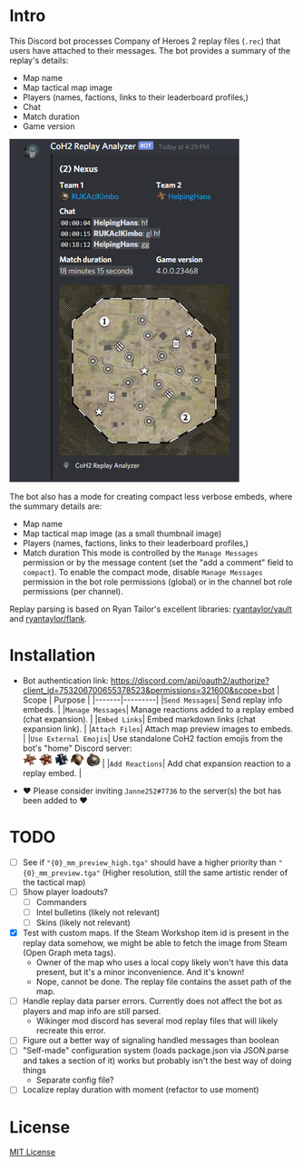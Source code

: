 # Intro
This Discord bot processes Company of Heroes 2 replay files (`.rec`) that users have attached to their messages.
The bot provides a summary of the replay's details:
- Map name
- Map tactical map image
- Players (names, factions, links to their leaderboard profiles,)
- Chat
- Match duration
- Game version

![](./examples/full-example-01.jpg)

The bot also has a mode for creating compact less verbose embeds, where the summary details are:
- Map name
- Map tactical map image (as a small thumbnail image)
- Players (names, factions, links to their leaderboard profiles,)
- Match duration
This mode is controlled by the `Manage Messages` permission or by the message content (set the "add a comment" field to `compact`). To enable the compact mode, disable `Manage Messages` permission in the bot role permissions (global) or in the channel bot role permissions (per channel). 

Replay parsing is based on Ryan Tailor's excellent libraries: [ryantaylor/vault](https://github.com/ryantaylor/vault) and [ryantaylor/flank](https://github.com/ryantaylor/flank).

# Installation
- Bot authentication link: https://discord.com/api/oauth2/authorize?client_id=753206700655378523&permissions=321600&scope=bot
    | Scope | Purpose |
    |-------|---------|
    |`Send Messages`| Send replay info embeds. |
    |`Manage Messages`| Manage reactions added to a replay embed (chat expansion). |
    |`Embed Links`| Embed markdown links (chat expansion link). |
    |`Attach Files`| Attach map preview images to embeds. |
    |`Use External Emojis`| Use standalone CoH2 faction emojis from the bot's "home" Discord server: <br /><img title=":german:" src="./discord/emoji/german.png" width="24" height="24"> <img title=":soviet:" src="./discord/emoji/soviet.png" width="24" height="24"> <img title=":west_german:" src="./discord/emoji/west_german.png" width="24" height="24"> <img title=":aef:" src="./discord/emoji/aef.png" width="24" height="24"> <img title=":british:" src="./discord/emoji/british.png" width="24" height="24"> |
    |`Add Reactions`| Add chat expansion reaction to a replay embed. |
    
- ❤️ Please consider inviting `Janne252#7736` to the server(s) the bot has been added to ❤️
# TODO
- [ ] See if `"{0}_mm_preview_high.tga"` should have a higher priority than `"{0}_mm_preview.tga"` (Higher resolution, still the same artistic render of the tactical map)
- [ ] Show player loadouts?
    - [ ] Commanders
    - [ ] Intel bulletins (likely not relevant)
    - [ ] Skins (likely not relevant)
- [x] Test with custom maps. If the Steam Workshop item id is present in the replay data somehow, we might be able to fetch the image from Steam (Open Graph meta tags).
    - Owner of the map who uses a local copy likely won't have this data present, but it's a minor inconvenience. And it's known!
    - Nope, cannot be done. The replay file contains the asset path of the map.
- [ ] Handle replay data parser errors. Currently does not affect the bot as players and map info are still parsed.
    - Wikinger mod discord has several mod replay files that will likely recreate this error.
- [ ] Figure out a better way of signaling handled messages than boolean
- [ ] "Self-made" configuration system (loads package.json via JSON.parse and takes a section of it) works but probably isn't the best way of doing things
    - Separate config file?
- [ ] Localize replay duration with moment (refactor to use moment)

# License
[MIT License](./LICENSE.txt)
